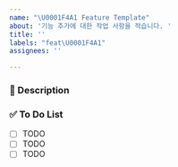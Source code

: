 ```yaml
---
name: "\U0001F4A1 Feature Template"
about: '기능 추가에 대한 작업 사항을 적습니다. '
title: ''
labels: "feat\U0001F4A1"
assignees: ''

---
```


### 📝 Description

### ✅ To Do List
- [ ] TODO
- [ ] TODO
- [ ] TODO
